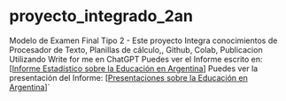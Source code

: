# proyecto_integrado_2an
Modelo de Examen Final Tipo 2 - Este proyecto Integra conocimientos de Procesador de Texto, Planillas de cálculo,, Github, Colab, Publicacion
 Utilizando Write for me en ChatGPT Puedes ver el Informe escrito en: [[Informe Estadístico sobre la Educación en Argentina](https://colab.research.google.com/drive/1SYsfWsatPizPldyXA458Zp_pyDcPujX6?usp=sharing )]
Puedes ver la presentación del Informe: [[Presentaciones sobre la Educación en Argentina](https://gamma.app/docs/Analisis-de-Datos-Educativos-Un-Estudio-de-Caso-en-Argentina-x988t5b6gmgx0ql)]`
